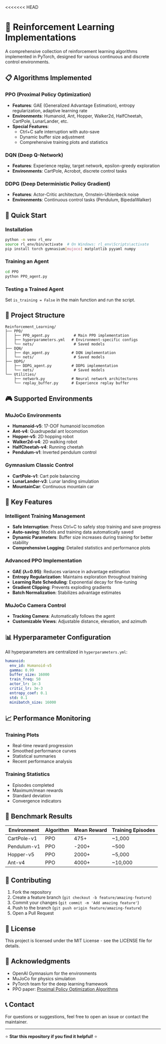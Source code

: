 <<<<<<< HEAD
# 🤖 Reinforcement Learning Implementations

A comprehensive collection of reinforcement learning algorithms implemented in PyTorch, designed for various continuous and discrete control environments.

## 📋 Algorithms Implemented

### PPO (Proximal Policy Optimization)
- **Features**: GAE (Generalized Advantage Estimation), entropy regularization, adaptive learning rate
- **Environments**: Humanoid, Ant, Hopper, Walker2d, HalfCheetah, CartPole, LunarLander, etc.
- **Special Features**: 
  - Ctrl+C safe interruption with auto-save
  - Dynamic buffer size adjustment
  - Comprehensive training plots and statistics

### DQN (Deep Q-Network)
- **Features**: Experience replay, target network, epsilon-greedy exploration
- **Environments**: CartPole, Acrobot, discrete control tasks

### DDPG (Deep Deterministic Policy Gradient) 
- **Features**: Actor-Critic architecture, Ornstein-Uhlenbeck noise
- **Environments**: Continuous control tasks (Pendulum, BipedalWalker)

## 🚀 Quick Start

### Installation
```bash
python -m venv rl_env
source rl_env/bin/activate  # On Windows: rl_env\Scripts\activate
pip install torch gymnasium[mujoco] matplotlib pyyaml numpy
```

### Training an Agent
```bash
cd PPO
python PPO_agent.py
```

### Testing a Trained Agent
Set `is_training = False` in the main function and run the script.

## 📁 Project Structure
```
Reinforcement_Learning/
├── PPO/
│   ├── PPO_agent.py           # Main PPO implementation
│   ├── hyperparameters.yml   # Environment-specific configs
│   └── nets/                  # Saved models
├── DQN/
│   ├── dqn_agent.py          # DQN implementation
│   └── nets/                  # Saved models
├── DDPG/
│   ├── DDPG_agent.py         # DDPG implementation
│   └── nets/                  # Saved models
└── Utilities/
    ├── network.py            # Neural network architectures
    └── replay_buffer.py      # Experience replay buffer
```

## 🎮 Supported Environments

### MuJoCo Environments
- **Humanoid-v5**: 17-DOF humanoid locomotion
- **Ant-v4**: Quadrupedal ant locomotion  
- **Hopper-v5**: 2D hopping robot
- **Walker2d-v4**: 2D walking robot
- **HalfCheetah-v4**: Running cheetah
- **Pendulum-v1**: Inverted pendulum control

### Gymnasium Classic Control
- **CartPole-v1**: Cart pole balancing
- **LunarLander-v3**: Lunar landing simulation
- **MountainCar**: Continuous mountain car

## 🔧 Key Features

### Intelligent Training Management
- **Safe Interruption**: Press Ctrl+C to safely stop training and save progress
- **Auto-saving**: Models and training data automatically saved
- **Dynamic Parameters**: Buffer size increases during training for better stability
- **Comprehensive Logging**: Detailed statistics and performance plots

### Advanced PPO Implementation
- **GAE (λ=0.95)**: Reduces variance in advantage estimation
- **Entropy Regularization**: Maintains exploration throughout training
- **Learning Rate Scheduling**: Exponential decay for fine-tuning
- **Gradient Clipping**: Prevents exploding gradients
- **Batch Normalization**: Stabilizes advantage estimates

### MuJoCo Camera Control
- **Tracking Camera**: Automatically follows the agent
- **Customizable Views**: Adjustable distance, elevation, and azimuth

## 📊 Hyperparameter Configuration

All hyperparameters are centralized in `hyperparameters.yml`:

```yaml
humanoid:
  env_id: Humanoid-v5
  gamma: 0.99
  buffer_size: 16000
  train_freq: 50
  actor_lr: 1e-3
  critic_lr: 3e-3
  entropy_coef: 0.1
  std: 0.1
  minibatch_size: 16000
```

## 📈 Performance Monitoring

### Training Plots
- Real-time reward progression
- Smoothed performance curves  
- Statistical summaries
- Recent performance analysis

### Training Statistics
- Episodes completed
- Maximum/mean rewards
- Standard deviation
- Convergence indicators

## 🎯 Benchmark Results

| Environment | Algorithm | Mean Reward | Training Episodes |
|-------------|-----------|-------------|-------------------|
| CartPole-v1 | PPO | 475+ | ~1,000 |
| Pendulum-v1 | PPO | -200+ | ~500 |
| Hopper-v5 | PPO | 2000+ | ~5,000 |
| Ant-v4 | PPO | 4000+ | ~10,000 |

## 🤝 Contributing

1. Fork the repository
2. Create a feature branch (`git checkout -b feature/amazing-feature`)
3. Commit your changes (`git commit -m 'Add amazing feature'`)
4. Push to the branch (`git push origin feature/amazing-feature`)
5. Open a Pull Request

## 📄 License

This project is licensed under the MIT License - see the LICENSE file for details.

## 🙏 Acknowledgments

- OpenAI Gymnasium for the environments
- MuJoCo for physics simulation
- PyTorch team for the deep learning framework
- PPO paper: [Proximal Policy Optimization Algorithms](https://arxiv.org/abs/1707.06347)

## 📞 Contact

For questions or suggestions, feel free to open an issue or contact the maintainer.

---

⭐ **Star this repository if you find it helpful!** ⭐
